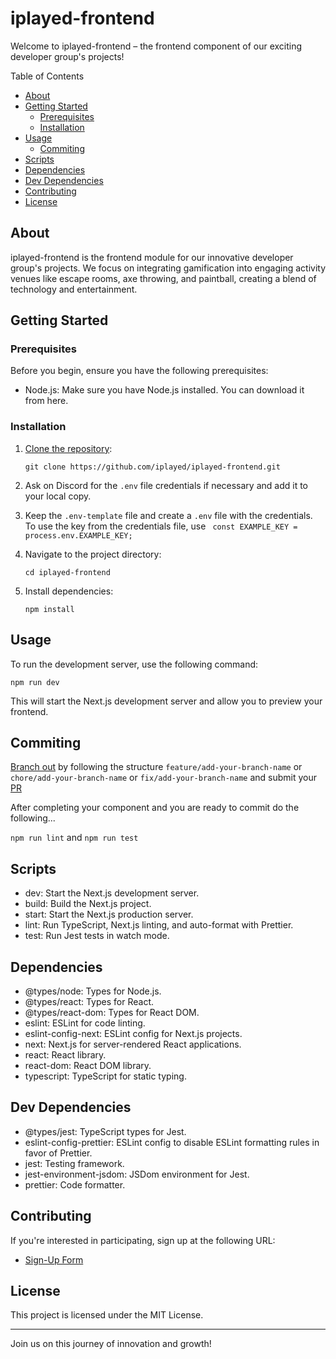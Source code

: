 # iplayed-frontend

Welcome to iplayed-frontend – the frontend component of our exciting developer group's projects!

Table of Contents

- [About](#about)
- [Getting Started](#getting-started)
  - [Prerequisites](#prerequisites)
  - [Installation](#installation)
- [Usage](#usage)
  - [Commiting](#commiting)
- [Scripts](#scripts)
- [Dependencies](#dependencies)
- [Dev Dependencies](#dev-dependencies)
- [Contributing](#contributing)
- [License](#license)

## About

iplayed-frontend is the frontend module for our innovative developer group's projects. We focus on integrating gamification into engaging activity venues like escape rooms, axe throwing, and paintball, creating a blend of technology and entertainment.

## Getting Started

### Prerequisites

Before you begin, ensure you have the following prerequisites:

- Node.js: Make sure you have Node.js installed. You can download it from here.

### Installation

1. [Clone the repository](https://docs.github.com/en/github/creating-cloning-and-archiving-repositories/cloning-a-repository-from-github/cloning-a-repository):

   `git clone https://github.com/iplayed/iplayed-frontend.git`

2. Ask on Discord for the `.env` file credentials if necessary and add it to your local copy.

3. Keep the `.env-template` file and create a `.env` file with the credentials. To use the key from the credentials file, use ` const EXAMPLE_KEY = process.env.EXAMPLE_KEY;`

4. Navigate to the project directory:

   `cd iplayed-frontend`

5. Install dependencies:

   `npm install`

## Usage

To run the development server, use the following command:

`npm run dev`

This will start the Next.js development server and allow you to preview your frontend.

## Commiting

[Branch out](https://git-scm.com/book/en/v2/Git-Branching-Basic-Branching-and-Merging) by following the structure `feature/add-your-branch-name` or `chore/add-your-branch-name` or `fix/add-your-branch-name` and submit your [PR](https://docs.github.com/en/github/collaborating-with-pull-requests/proposing-changes-to-your-work-with-pull-requests/about-pull-requests)

After completing your component and you are ready to commit do the following...

`npm run lint` and `npm run test`

## Scripts

- dev: Start the Next.js development server.
- build: Build the Next.js project.
- start: Start the Next.js production server.
- lint: Run TypeScript, Next.js linting, and auto-format with Prettier.
- test: Run Jest tests in watch mode.

## Dependencies

- @types/node: Types for Node.js.
- @types/react: Types for React.
- @types/react-dom: Types for React DOM.
- eslint: ESLint for code linting.
- eslint-config-next: ESLint config for Next.js projects.
- next: Next.js for server-rendered React applications.
- react: React library.
- react-dom: React DOM library.
- typescript: TypeScript for static typing.

## Dev Dependencies

- @types/jest: TypeScript types for Jest.
- eslint-config-prettier: ESLint config to disable ESLint formatting rules in favor of Prettier.
- jest: Testing framework.
- jest-environment-jsdom: JSDom environment for Jest.
- prettier: Code formatter.

## Contributing

If you're interested in participating, sign up at the following URL:

- [Sign-Up Form](https://forms.gle/nAsyk91DiCZB3tAk7)

## License

This project is licensed under the MIT License.

---

Join us on this journey of innovation and growth!
